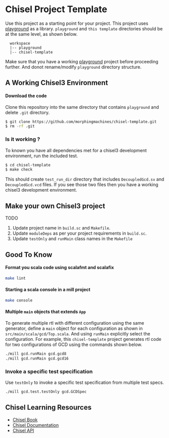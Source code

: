 Chisel Project Template
=======================

Use this project as a starting point for your project. This project uses [playground](https://github.com/morphingmachines/playground.git) as a library. `playground` and `this template` directories should be at the same level, as shown below.  
```
  workspace
  |-- playground
  |-- chisel-template
```
Make sure that you have a working [playground](https://github.com/morphingmachines/playground.git) project before proceeding further. And donot rename/modify `playground` directory structure.

## A Working Chisel3 Environment
#### Download the code
Clone this repository into the same directory that contains `playground` and delete `.git` directory.
```bash
$ git clone https://github.com/morphingmachines/chisel-template.git
$ rm -rf .git
```
### Is it working ?
To known you have all dependencies met for a chisel3 development environment, run the included test.
```bash
$ cd chisel-template
$ make check
```
This should create `test_run_dir` directory that includes `DecoupledGcd.sv` and `DecoupledGcd.vcd` files. If you see those two files then you have a working chisel3 development environment.

## Make your own Chisel3 project
TODO

1. Update project name in `build.sc` and `Makefile`.
1. Update `moduleDeps` as per your project requirements in `build.sc`.
1. Update `testOnly` and `runMain` class names in the `Makefile`
## Good To Know
#### Format you scala code using scalafmt and scalafix
```bash
make lint
```
#### Starting a scala console in a mill project
```bash
make console
```

#### Multiple `main` objects that extends `App`
To generate multiple rtl with different configuration using the same generator, define a `main` object for each configuration as shown in `src/main/scala/gcd/Top.scala`. And using `runMain` explicitly select the configuration. For example, this `chisel-template` project generates rtl code for two configurations of GCD using the commands shown below.
```bash
./mill gcd.runMain gcd.gcd8
./mill gcd.runMain gcd.gcd16
```
### Invoke a specific test specification
Use `testOnly` to invoke a specific test specification from multiple test specs.
```bash
./mill gcd.test.testOnly gcd.GCDSpec
```

## Chisel Learning Resources

- [Chisel Book](https://github.com/schoeberl/chisel-book)
- [Chisel Documentation](https://www.chisel-lang.org/chisel3/)
- [Chisel API](https://www.chisel-lang.org/api/latest/index.html)




